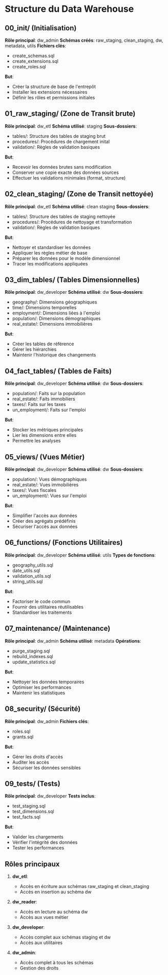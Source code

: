 # Structure du Data Warehouse

## 00_init/ (Initialisation)
**Rôle principal**: dw_admin
**Schémas créés**: raw_staging, clean_staging, dw, metadata, utils
**Fichiers clés**:
- create_schemas.sql
- create_extensions.sql
- create_roles.sql

**But**: 
- Créer la structure de base de l'entrepôt
- Installer les extensions nécessaires
- Définir les rôles et permissions initiales

## 01_raw_staging/ (Zone de Transit brute)
**Rôle principal**: dw_etl
**Schéma utilisé**: staging
**Sous-dossiers**:
- tables/: Structure des tables de staging brut
- procedures/: Procédures de chargement inital
- validation/: Règles de validation basiques

**But**:
- Recevoir les données brutes sans modification
- Conserver une copie exacte des données sources
- Effectuer les validations minimales (format, structure)


## 02_clean_staging/ (Zone de Transit nettoyée)
**Rôle principal**: dw_etl
**Schéma utilisé**: clean staging
**Sous-dossiers**:
- tables/: Structure des tables de staging nettoyée
- procedures/: Procédures de nettoyage et transformation
- validation/: Règles de validation basiques

**But**:
- Nettoyer et standardiser les données
- Appliquer les règles métier de base
- Préparer les données pour le modèle dimensionnel
- Tracer les modifications appliquées

## 03_dim_tables/ (Tables Dimensionnelles)
**Rôle principal**: dw_developer
**Schéma utilisé**: dw
**Sous-dossiers**:
- geography/: Dimensions géographiques
- time/: Dimensions temporelles
- employment/: Dimensions liées à l'emploi
- population/: Dimensions démographiques
- real_estate/: Dimensions immobilières

**But**:
- Créer les tables de référence
- Gérer les hiérarchies
- Maintenir l'historique des changements

## 04_fact_tables/ (Tables de Faits)
**Rôle principal**: dw_developer
**Schéma utilisé**: dw
**Sous-dossiers**:
- population/: Faits sur la population
- real_estate/: Faits immobiliers
- taxes/: Faits sur les taxes
- un_employment/: Faits sur l'emploi

**But**:
- Stocker les métriques principales
- Lier les dimensions entre elles
- Permettre les analyses

## 05_views/ (Vues Métier)
**Rôle principal**: dw_developer
**Schéma utilisé**: dw
**Sous-dossiers**:
- population/: Vues démographiques
- real_estate/: Vues immobilières
- taxes/: Vues fiscales
- un_employment/: Vues sur l'emploi

**But**:
- Simplifier l'accès aux données
- Créer des agrégats prédéfinis
- Sécuriser l'accès aux données

## 06_functions/ (Fonctions Utilitaires)
**Rôle principal**: dw_developer
**Schéma utilisé**: utils
**Types de fonctions**:
- geography_utils.sql
- date_utils.sql
- validation_utils.sql
- string_utils.sql

**But**:
- Factoriser le code commun
- Fournir des utilitaires réutilisables
- Standardiser les traitements

## 07_maintenance/ (Maintenance)
**Rôle principal**: dw_admin
**Schéma utilisé**: metadata
**Opérations**:
- purge_staging.sql
- rebuild_indexes.sql
- update_statistics.sql

**But**:
- Nettoyer les données temporaires
- Optimiser les performances
- Maintenir les statistiques

## 08_security/ (Sécurité)
**Rôle principal**: dw_admin
**Fichiers clés**:
- roles.sql
- grants.sql

**But**:
- Gérer les droits d'accès
- Auditer les accès
- Sécuriser les données sensibles

## 09_tests/ (Tests)
**Rôle principal**: dw_developer
**Tests inclus**:
- test_staging.sql
- test_dimensions.sql
- test_facts.sql

**But**:
- Valider les chargements
- Vérifier l'intégrité des données
- Tester les performances

## Rôles principaux
1. **dw_etl**:
   - Accès en écriture aux schémas raw_staging et clean_staging
   - Accès en insertion au schéma dw

2. **dw_reader**:
   - Accès en lecture au schéma dw
   - Accès aux vues métier

3. **dw_developer**:
   - Accès complet aux schémas staging et dw
   - Accès aux utilitaires

4. **dw_admin**:
   - Accès complet à tous les schémas
   - Gestion des droits